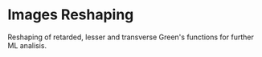 # Images Reshaping
Reshaping of retarded, lesser and transverse Green's functions for further ML analisis.
